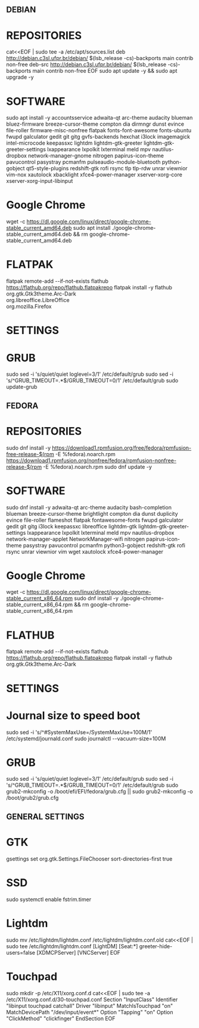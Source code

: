 ## DEBIAN

# REPOSITORIES
cat<<EOF | sudo tee -a /etc/apt/sources.list
deb http://debian.c3sl.ufpr.br/debian/ $(lsb_release -cs)-backports main contrib non-free
deb-src http://debian.c3sl.ufpr.br/debian/ $(lsb_release -cs)-backports main contrib non-free
EOF
sudo apt update -y && sudo apt upgrade -y

# SOFTWARE
sudo apt install -y accountsservice adwaita-qt arc-theme audacity blueman bluez-firmware breeze-cursor-theme compton dia dirmngr dunst evince file-roller firmware-misc-nonfree flatpak fonts-font-awesome fonts-ubuntu fwupd galculator gedit git gitg gvfs-backends hexchat i3lock imagemagick intel-microcode keepassxc lightdm lightdm-gtk-greeter lightdm-gtk-greeter-settings lxappearance lxpolkit lxterminal meld mpv nautilus-dropbox network-manager-gnome nitrogen papirus-icon-theme pavucontrol pasystray pcmanfm pulseaudio-module-bluetooth python-gobject qt5-style-plugins redshift-gtk rofi rsync tlp tlp-rdw unrar viewnior vim-nox xautolock xbacklight xfce4-power-manager xserver-xorg-core xserver-xorg-input-libinput

# Google Chrome
wget -c https://dl.google.com/linux/direct/google-chrome-stable_current_amd64.deb
sudo apt install ./google-chrome-stable_current_amd64.deb && rm google-chrome-stable_current_amd64.deb

# FLATPAK
flatpak remote-add --if-not-exists flathub https://flathub.org/repo/flathub.flatpakrepo
flatpak install -y flathub \
	org.gtk.Gtk3theme.Arc-Dark \
	org.libreoffice.LibreOffice \
	org.mozilla.Firefox

# SETTINGS

# GRUB
sudo sed -i 's/quiet/quiet loglevel=3/1' /etc/default/grub
sudo sed -i 's/^GRUB_TIMEOUT=.*$/GRUB_TIMEOUT=0/1' /etc/default/grub
sudo update-grub

## FEDORA

# REPOSITORIES
sudo dnf install -y https://download1.rpmfusion.org/free/fedora/rpmfusion-free-release-$(rpm -E %fedora).noarch.rpm https://download1.rpmfusion.org/nonfree/fedora/rpmfusion-nonfree-release-$(rpm -E %fedora).noarch.rpm
sudo dnf update -y

# SOFTWARE
sudo dnf install -y adwaita-qt arc-theme audacity bash-completion blueman breeze-cursor-theme brightlight compton dia dunst duplicity evince file-roller flameshot flatpak fontawesome-fonts fwupd galculator gedit git gitg i3lock keepassxc libreoffice lightdm-gtk lightdm-gtk-greeter-settings lxappearance lxpolkit lxterminal meld mpv nautilus-dropbox network-manager-applet NetworkManager-wifi nitrogen papirus-icon-theme pasystray pavucontrol pcmanfm python3-gobject redshift-gtk rofi rsync unrar viewnior vim wget xautolock xfce4-power-manager

# Google Chrome
wget -c https://dl.google.com/linux/direct/google-chrome-stable_current_x86_64.rpm
sudo dnf install -y ./google-chrome-stable_current_x86_64.rpm && rm google-chrome-stable_current_x86_64.rpm

# FLATHUB
flatpak remote-add --if-not-exists flathub https://flathub.org/repo/flathub.flatpakrepo
flatpak install -y flathub org.gtk.Gtk3theme.Arc-Dark

# SETTINGS

# Journal size to speed boot
sudo sed -i 's/^#SystemMaxUse=/SystemMaxUse=100M/1' /etc/systemd/journald.conf
sudo journalctl --vacuum-size=100M

# GRUB
sudo sed -i 's/quiet/quiet loglevel=3/1' /etc/default/grub
sudo sed -i 's/^GRUB_TIMEOUT=.*$/GRUB_TIMEOUT=0/1' /etc/default/grub
sudo grub2-mkconfig -o /boot/efi/EFI/fedora/grub.cfg || sudo grub2-mkconfig -o /boot/grub2/grub.cfg

## GENERAL SETTINGS

# GTK
gsettings set org.gtk.Settings.FileChooser sort-directories-first true

# SSD
sudo systemctl enable fstrim.timer

# Lightdm
sudo mv /etc/lightdm/lightdm.conf /etc/lightdm/lightdm.conf.old
cat<<EOF | sudo tee /etc/lightdm/lightdm.conf
[LightDM]
[Seat:*]
greeter-hide-users=false
[XDMCPServer]
[VNCServer]
EOF

# Touchpad
sudo mkdir -p /etc/X11/xorg.conf.d
cat<<EOF | sudo tee -a /etc/X11/xorg.conf.d/30-touchpad.conf
Section "InputClass"
	Identifier "libinput touchpad catchall"
	Driver "libinput"
	MatchIsTouchpad "on"
	MatchDevicePath "/dev/input/event*"
	Option "Tapping" "on"
	Option "ClickMethod" "clickfinger"
EndSection
EOF

